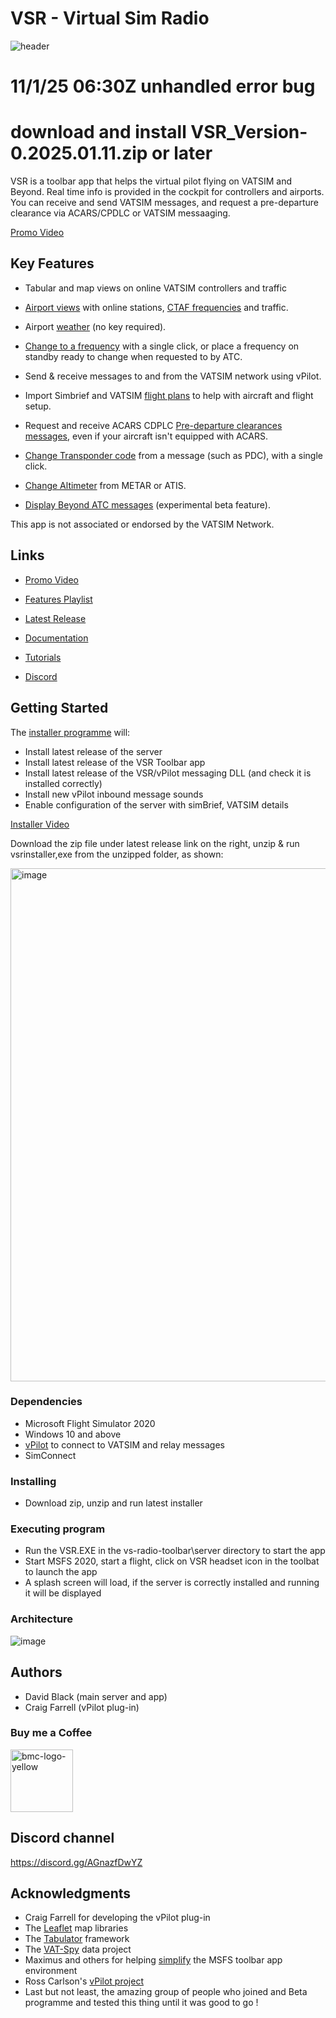 # VSR - Virtual Sim Radio


![header](https://user-images.githubusercontent.com/4178804/215447464-ea34c0fd-3ea4-48aa-a2db-6bd687268cae.png)

# 11/1/25 06:30Z unhandled error bug 
# download and install VSR_Version-0.2025.01.11.zip or later

VSR is a toolbar app that helps the virtual pilot flying on VATSIM and Beyond. Real time info is provided in the cockpit for controllers and airports. You can receive and send VATSIM messages, and request a pre-departure clearance via ACARS/CPDLC or VATSIM messaaging. 

<a href="https://www.youtube.com/watch?v=Xp72yo8IUcY" target="_blank">Promo Video</a>

## Key Features
* Tabular and map views on online VATSIM controllers and traffic

* <a href="https://youtu.be/TYVWbhAM090?si=C68EsT_JKcB2AJyu&t=251" target="_blank">Airport views</a> with online stations, <a href="https://www.youtube.com/watch?v=8KpESDNXBe8" target="_blank">CTAF frequencies</a> and traffic.

* Airport <a href="https://youtu.be/cYkBaya7wHU" target="_blank">weather</a> (no key required).

* <a href="https://youtu.be/W9IA8t_TeN4" target="_blank">Change to a frequency</a> with a single click, or place a frequency on standby ready to change when requested to by ATC.

* Send & receive messages to and from the VATSIM network using vPilot.

* Import Simbrief and VATSIM <a href="https://www.youtube.com/watch?v=q0iAoEC4zIU" target="_blank">flight plans</a> to help with aircraft and flight setup.

* Request and receive ACARS CDPLC <a href="https://youtu.be/TYVWbhAM090?si=tPDElzI452YTO-If&t=12" target="_blank">Pre-departure clearances messages</a>, even if your aircraft isn't equipped with ACARS.

* <a href="https://youtu.be/TYVWbhAM090?si=TedPsMZiZBL21Ie8&t=96" target="_blank">Change Transponder code</a> from a message (such as PDC), with a single click.

* <a href="https://youtu.be/TYVWbhAM090?si=VjYQuC3VUTjVkdmg&t=158" target="_blank">Change Altimeter</a> from METAR or ATIS.

* <a href="https://youtu.be/TYVWbhAM090?si=VjYQuC3VUTjVkdmg&t=180" target="_blank">Display Beyond ATC messages</a> (experimental beta feature).

This app is not associated or endorsed by the VATSIM Network.

## Links

* <a href="https://www.youtube.com/watch?v=Xp72yo8IUcY" target="_blank">Promo Video</a>

* <a href="https://www.youtube.com/playlist?list=PLPLro718J3KbW5_OcYUoJ8daLQOIuKvSc" target="_blank">Features Playlist</a>

* <a href="https://github.com/daveblackuk/VSR/releases/tag/VSR" target="_blank">Latest Release</a>

* <a href="https://docs.vsrsoftware.com" target="_blank">Documentation</a>

* <a href="https://www.youtube.com/playlist?list=PLPLro718J3Ka5t9TzFSH_9cL2-bKV70zh" target="_blank">Tutorials</a>

* <a href="https://discord.gg/AGnazfDwYZ" target="_blank">Discord</a>


## Getting Started

The [installer programme](https://youtu.be/dQLiLrA36kM) will:

* Install latest release of the server
* Install latest release of the VSR Toolbar app
* Install latest release of the VSR/vPilot messaging DLL (and check it is installed correctly)
* Install new vPilot inbound message sounds 
* Enable configuration of the server with simBrief, VATSIM details

<a href="https://www.youtube.com/watch?v=dQLiLrA36kM&list=PLPLro718J3Ka5t9TzFSH_9cL2-bKV70zh" target="_blank"> Installer Video </a>
  
Download the zip file under latest release link on the right, unzip & run vsrinstaller,exe from the unzipped folder, as shown:

<img width="821" alt="image" src="https://user-images.githubusercontent.com/4178804/211213117-ba93578d-f1b6-4702-bf6d-a35f03f3c73e.png">


### Dependencies

* Microsoft Flight Simulator 2020
* Windows 10 and above
* [vPilot](https://vpilot.rosscarlson.dev/) to connect to VATSIM and relay messages 
* SimConnect

### Installing

* Download zip, unzip and run latest installer

### Executing program

* Run the VSR.EXE in the vs-radio-toolbar\server directory to start the app
* Start MSFS 2020, start a flight, click on VSR headset icon in the toolbat to launch the app
* A splash screen will load, if the server is correctly installed and running it will be displayed

### Architecture

![image](https://github.com/daveblackuk/VSR/assets/4178804/e6be756a-11fd-4cda-b2b8-877714790413)



## Authors

* David Black (main server and app)
* Craig Farrell (vPilot plug-in)


### Buy me a Coffee

<a href="https://www.buymeacoffee.com/deltabravozulu" target="_blank"><img width="100" alt="bmc-logo-yellow" src="https://user-images.githubusercontent.com/4178804/178282683-2d1195e1-7582-4ab5-aee3-9b57305e795c.png"></a>

## Discord channel

https://discord.gg/AGnazfDwYZ


## Acknowledgments

* Craig Farrell for developing the vPilot plug-in
* The [Leaflet](https://leafletjs.com/) map libraries 
* The [Tabulator](http://tabulator.info/) framework
* The [VAT-Spy](https://github.com/vatsimnetwork/vatspy-data-project) data project
* Maximus and others for helping [simplify](https://github.com/bymaximus/msfs2020-toolbar-window-template/issues/22) the MSFS toolbar app environment 
* Ross Carlson's [vPilot project](https://vpilot.rosscarlson.dev/) 
* Last but not least, the amazing group of people who joined and Beta programme and tested this thing until it was good to go !




